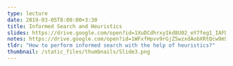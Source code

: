 ```yaml
---
type: lecture
date: 2019-03-05T8:00:00+3:30
title: Informed Search and Heuristics
slides: https://drive.google.com/open?id=1XuDCdhrxy1kd8U02_eY7feg1_IAFD10C
notes: https://drive.google.com/open?id=1WFxfHpvv9rGjZ5wzxdAobXRtQcw9m5KI
tldr: "How to perform informed search with the help of heuristics?"
thumbnail: /static_files/thumbnails/Slide3.png
---
```

